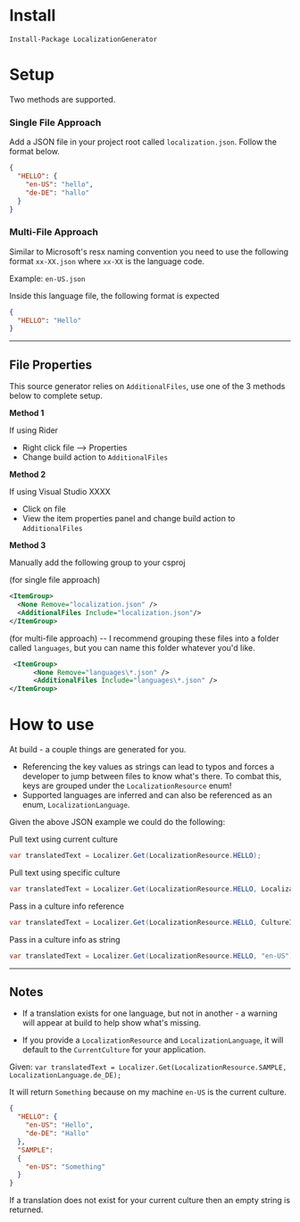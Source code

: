 ﻿# Install

```
Install-Package LocalizationGenerator
```

# Setup

Two methods are supported. 

### Single File Approach

Add a JSON file in your project root called `localization.json`. Follow the format below.
```json
{
  "HELLO": {
    "en-US": "hello",
    "de-DE": "hallo"
  }
}
```

### Multi-File Approach
Similar to Microsoft's resx naming convention you need to use the following format `xx-XX.json` where `xx-XX` is the language code.

Example: `en-US.json`

Inside this language file, the following format is expected

```json
{
  "HELLO": "Hello"
}
```

----

## File Properties

This source generator relies on `AdditionalFiles`, use one of the 3 methods below to complete setup.

**Method 1**

If using Rider

- Right click file --> Properties
- Change build action to `AdditionalFiles`

**Method 2**

If using Visual Studio XXXX

- Click on file
- View the item properties panel and change build action to `AdditionalFiles`

**Method 3**

Manually add the following group to your csproj

(for single file approach)
```xml
<ItemGroup>
  <None Remove="localization.json" />
  <AdditionalFiles Include="localization.json"/>
</ItemGroup>
```

(for multi-file approach) -- I recommend grouping these files into a folder called `languages`, but you can name this folder whatever you'd like.
```xml
 <ItemGroup>
      <None Remove="languages\*.json" />
      <AdditionalFiles Include="languages\*.json" />
</ItemGroup>
```

# How to use
At build - a couple things are generated for you.

- Referencing the key values as strings can lead to typos and forces a developer to jump between files to know what's there. To combat this, keys are grouped under
the `LocalizationResource` enum! 
- Supported languages are inferred and can also be referenced as an enum, `LocalizationLanguage`.

Given the above JSON example we could do the following:


Pull text using current culture
```csharp
var translatedText = Localizer.Get(LocalizationResource.HELLO);
```

Pull text using specific culture
```csharp
var translatedText = Localizer.Get(LocalizationResource.HELLO, LocalizationLanguage.de_DE);
```

Pass in a culture info reference
```csharp
var translatedText = Localizer.Get(LocalizationResource.HELLO, CultureInfo.CurrentCulture);
```

Pass in a culture info as string
```csharp
var translatedText = Localizer.Get(LocalizationResource.HELLO, "en-US");
```

----

## Notes

- If a translation exists for one language, but not in another - a warning will appear at build to help show what's missing. 

- If you provide a `LocalizationResource` and `LocalizationLanguage`, it will default to the `CurrentCulture` for your application.

Given: `var translatedText = Localizer.Get(LocalizationResource.SAMPLE, LocalizationLanguage.de_DE);`

It will return `Something` because on my machine `en-US` is the current culture.
```json
{
  "HELLO": {
    "en-US": "Hello",
    "de-DE": "Hallo"
  },
  "SAMPLE":
  {
    "en-US": "Something"
  }
}
```

If a translation does not exist for your current culture then an empty string is returned.

